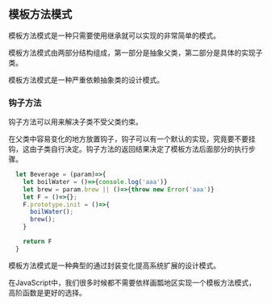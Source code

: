## 模板方法模式

模板方法模式是一种只需要使用继承就可以实现的非常简单的模式。

模板方法模式由两部分结构组成，第一部分是抽象父类，第二部分是具体的实现子类。

模板方法模式是一种严重依赖抽象类的设计模式。

### 钩子方法

钩子方法可以用来解决子类不受父类约束。

在父类中容易变化的地方放置钩子，钩子可以有一个默认的实现，究竟要不要挂钩，这由子类自行决定。钩子方法的返回结果决定了模板方法后面部分的执行步骤。

```js
  let Beverage = (param)=>{
    let boilWater = ()=>{console.log('aaa')}
    let brew = param.brew || ()=>{throw new Error('aaa')}
    let F = ()=>{};
    F.prototype.init = ()=>{
      boilWater();
      brew();
    }

    return F
  }

```

模板方法模式是一种典型的通过封装变化提高系统扩展的设计模式。

在JavaScript中，我们很多时候都不需要依样画瓢地区实现一个模板方法模式，高阶函数是更好的选择。
